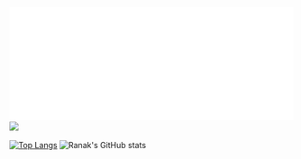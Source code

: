 
![👋 Hi! I am MD RAKIBUL HASAN RANAK. I am Software Engineering Student at SUST](./greeting.svg)
![](https://komarev.com/ghpvc/?username=RakibulRanak)



[![Top Langs](https://github-readme-stats.vercel.app/api/top-langs/?username=RakibulRanak)](https://github.com/RakibulRanak/github-readme-stats)
![Ranak's GitHub stats](https://github-readme-stats.vercel.app/api?username=RakibulRanak&theme=radical)
